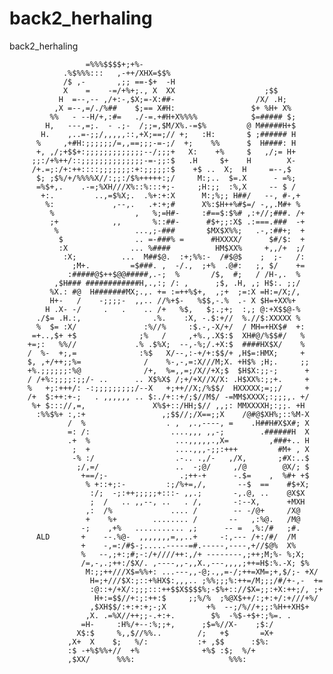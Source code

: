 # back2_herhaling
back2_herhaling



                     =%%%$$$$+;+%-
                .%$%%%:::   ,-++/XHX=$$%
                /$ ,-       ,;; ==-$+  -H
                X    =    -=/+%+;., X  XX                    ;$$
               H  =--,-- ,/+:-,$X;=-X:##-                  /X/ .H;
              ,X =--,=/./%##    $;== X#H:                 $+ %H+ X%
             %%   - --H/+,:#=   ./-=.+#H+X%%%%            $=##### $;
            H,   ---,=;.  - .;-  /;;=,$M/X%.-=$%         @ M#####H+$
           H.    ,..=-;;/,,,,,::,+X;==;// +;   :H:       $ ;###### H
          %     ,+#H:;;;;;;/=,,==;;;-=-;/  +;    %%      $  H####: H
          +, ,/;+$$+:;;;;;;;;;;;;;--/;;;+   X:    +%     $   ,/;= H+
         ;;:/+%++/::;;;;;;;;;;;;;;-=-;;:$   .H     $+    H        X-
         /+.=;:/+:++::::;;;;;;;:+:;;;;;:$    +$ ..  X;  H     =--,$
          $; ;$%/+/%%%%X//:;;:/$%+++++:;/     M:;..  $=.X      - =%;
          =%$+,.    .-=;%XH///X%::%:::+;-     ;H:;;  :%,X     -- $ /
           +:.         ..,=$%X;.  .%+:+:X      M:;%;; H##/   --, #-,+
            %:             ,--,.   .+:+;#      X%:$H++%#$=/ -,,.M#+ %
             %                  ,   %;=H#-     :#==$:$%# ,:+//;###. /+
             ;+            ,,       %::##-      #$+;;:X$ .:===.###  -+
              %                 ...,;-###       $MX$X%%;   .-,:##+;  +
               $                .. =-###% =      #HXXXX/      $#/$:  +
               :X              ... %####          HM$XX%     +,,/+  ;/
                :X;          ...  M##$@.  :+;%%:-  /#$@$    ;  ;-   /:
                  ;M+.         =$###. ,  -/.,  ;+%  .@#:   ;, $/    +=
                 :#####@$++$@@#####,.-;  %       /$,  #;   / /H-,.  %
              ,$H### ############H,.,:; /: ,      ;$, .H, ,; H$:. ;;/
             %X.: #@  H#######MX;.,. += :=++%$+,  ,;+  ;=:X =H:=/X;/,
             H+-   /    -;;;;-  ,,.. //%+$-   %$$,-.%  .- X $H=+XX%+
            H .X- -/     .   .    .. /+   %$,   $;.;+;  :,; @:+X$$@-%
          ./$= .H.:,                .%.    :X, -.$:+//  %.//$:XXXXX %
          %  $= :X/               :%//%     :$.-,-X/+/  / MH=+HX$#  +:
         =+..,$+ +$              ;%   /     ,+%.,.X$:$  XH#@/%$$#/   %
        +=;:   %%//             .% .$%X;  --,-%;/.+X:$  ####HX$X/    %
        /  %-  +;,=              :%$   X/--,:-+/+:$$/+ ,H$=:HMX;     +
        $, ,+/++;;%=              /    %-,-,=:X///M;X. +H$% ;H;.     ;;
        +%.;;;;;;:%@              /+,  %=,,=;/X//+X;$  $H$X:;;-;      +
        / /+%:;;;;:;;/- ..      .. X$%X$ /;+/+X//X/X: .H$XX%:;;+.     +
        %   +;:+++/: -:;;;;;;;;;/--X   +;++//X;/%$$/  HXXXXX;=;;/     +
        /+  $:++:+-;   . ,,,,,, .. $:./+::+/;$//M$/ -=MM$XXXX;:;;;,. +/
         %+ $::://,=,               X%$+::/HH;$// ,,;: MMXXXXH;:;;. +H
          :%%$%+ :,:+                 ,;$$//;/X==;;X    /@#@$XH%;::%M-X
                 /  %                  . ,  ,.,----, =    .H##H#X$X#; X
                 =: /:                  ....,,, ,,-;        .######H  X
                 .+  %                   ...,,,,,.,X=         ,###+.. H
                  ;  +                   ....,,,-;;:+++         #M+ , X
                  -% :/                  .-.. .,/-   ,/X,       ;#X:..$
                   ;/,=/                 ..  -;@/     ,/@        @X/; $
                    +==/;-                .;++-+      -.$=    ,  %#+ +$
                     % +::+;:-         :;/%+=,/,       --$  ==    #$+X;
                      :/;  -;:++;;;;;+:::- ,,.;       -,.@, ..    @X$X
                      ;  /   .. ,,--, ..   . /,       -:--X,      +MXH
                     ,:  /%             .... /        -- -/@+     /X@
                     +    %+        ........ /       --   ,:%@.   /M@
                    -;    ,+%   ........... ,;      -- =  ,%:/#   ;#.
          ALD       +    --.%@-  ,,,,,,,=,,..+     -:,--- /+:/#/  /M
                    +    -,=:/#$-;.....-----=#.-----,----,+//$@%  X%
                    %   --,;+:;#;-:/+////++:,/+ --------,;++;M;%- %;X;
                    /=,-,.;++:/$X/. ,----,,-,,X.,---,,,,;++=H$:%.-X; $%
                     M:;;++///X$=%%+: ...---,,-@;.,,=-/;++=XM=;+,$/;- +X/
                      H=;+///$X:;::+%HX$:,,,.. ;%%;;;%:++=/M;;;/#/+-,-  +=
                      :@::+/+X/:;;;:::++$$X$$$$%;-$%+:://$X=;;:+X:++;/, ;+
                       H+:=$$//+:;:++:$     ;;%/%  ;%@X$++/:;+:+/:+///+%/
                      ,$XH$$/:+:+:+;-;X         +%  --;/%//+;;:%H++XH$+
                     ,X. .=%X//++;;-.+:+.        $%  -%$-+$+:;%=. .
                    =H-     :H%/+--:%;;+,      ;$=%//X-    ;$:/
                   X$:$     %,,$//%%..        /;   +$       =X+
                 ,X+  X    $;   %/:           :+ ,$$      :$%:
                 :$ -+%$%%+//  +%              +%$ :$;  %/+
                 ,$XX/      %%%:                     %%%:
